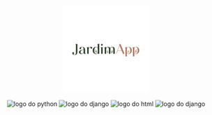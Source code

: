 <p align="center">
  <img src="imagens/logo.png" alt="logo do python" width="200px">
</p>

<p align="center">
  <img src="https://images.icon-icons.com/112/PNG/512/python_18894.png" alt="logo do python" width="45px">
  <img src="https://images.icon-icons.com/2107/PNG/96/file_type_django_icon_130645.png" alt="logo do django" width="45px">
  <img src="https://images.icon-icons.com/2790/PNG/96/html_filetype_icon_177535.png" alt="logo do html" width="45px">
  <img src="https://images.icon-icons.com/2790/PNG/96/css_filetype_icon_177544.png" alt="logo do django" width="45px">
</p>

